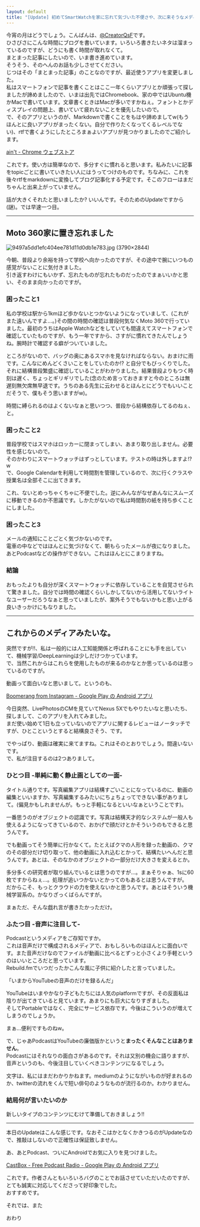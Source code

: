 ```yaml
---
layout: default
title: "[Update] 初めてSmartWatchを家に忘れて気づいた不便さや、次に来そうなメディアに向けての準備とか"
---
```


今宵の月はどうでしょう。こんばんは、[@CreatorQsF](http://f.9en.co/?move=mainSns)です。  
ひさびさにこんな時間にブログを書いています。いろいろ書きたいネタは溜まっているのですが、どうにも書く時間が取れなくて。  
まとまった記事にしたいので、いま書き進めています。  
そうそう、そのへんのお話も少しさせてください。  
じつはその「まとまった記事」のことなのですが、最近使うアプリを変更しました。  
私はスマートフォンで記事を書くことはここ一年くらいアプリとか頑張って探しましたが諦めましたので、いまは出先ではChromebook、家の中ではUbuntu機かMacで書いています。文章書くときはMacが多いですかねぇ。フォントとかディスプレイの問題上、書いていて疲れないことを優先したいので。  
で、そのアプリというのが、Markdownで書くことをもはや諦めましてw(もうほんとに良いアプリがまったくない。自分で作りたくなってくるレベルでない)、rtfで書くようにしたところまぁよいアプリが見つかりましたのでご紹介します。

[ain't - Chrome ウェブストア](https://chrome.google.com/webstore/detail/aint/djfldbljimkfcgejdcbccebbdkegnema)

これです。使い方は簡単なので、多分すぐに慣れると思います。私みたいに記事をtopicごとに書いていきたい人にはうってつけのものです。ちなみに、これを後々rtfをmarkdownに変換してブログ記事化する予定です。そこのフローはまだちゃんと出来上がっていません。

話が大きくそれたと思いましたか? いいんです。そのためのUpdateですから(謎)。では早速一つ目。

***

## Moto 360家に置き忘れました

![9497a5dd1efc404ee781d11d0db1e783.jpg (3790×2844)](https://s-media-cache-ak0.pinimg.com/originals/94/97/a5/9497a5dd1efc404ee781d11d0db1e783.jpg)

今朝、普段より余裕を持って学校へ向かったのですが、その途中で腕にいつもの感覚がないことに気付きました。  
引き返すわけにもいかず、忘れたものが忘れたものだったのでまぁいいかと思い、そのまま向かったのですが。

### 困ったこと1

私の学校は駅から1kmほど歩かないとつかないようになっていまして、(これがまた遠いんですよ…。)その間の時間の確認は普段何気なくMoto 360で行っていました。最初のうちはApple Watchなどをしていても間違えてスマートフォンで確認していたものですが、もう一年ですから、さすがに慣れてきたんでしょうね。腕時計で確認する癖がついていました。

ところがないので、バッグの奥にあるスマホを見なければならない。おまけに雨です。こんなにめんどくさいことをしていたのか!? と自分でもびっくりでした。それに結構普段繁盛に確認していることがわかりました。結果普段よりもつく時刻は遅く、ちょっとギリギリでした(念のため言っておきますと今のところは無遅刻無欠席無早退です。うちのある先生に云わせるとほんとにどうでもいいことだそうで、僕もそう思いますがw)。

時間に縛られるのはよくないなぁと思いつつ、普段から結構依存してるのねぇ、と。

### 困ったこと2

普段学校ではスマホはロッカーに閉まってしまい、あまり取り出しません。必要性を感じないので。  
そのかわりにスマートウォッチはずっとしています。テストの時は外しますよ!?w  
で、Google Calendarを利用して時間割を管理しているので、次に行くクラスや授業名は全部そこに出てきます。

これ、ないとめっちゃくちゃに不便でした。逆にみんながなぜあんなにスムーズに移動できるのか不思議です。しかたがないので私は時間割の紙を持ち歩くことにしました。

### 困ったこと3

メールの通知にことごとく気づかないのです。  
電車の中などではほんとに気づけなくて、朝もらったメールが夜になりました。あとPodcastなどの操作ができない。これはほんとにこまりますね。

### 結論

おもったよりも自分が深くスマートウォッチに依存していることを自覚させられて驚きました。自分では時間の確認くらいしかしてないから活用してないライトなユーザーだろうなぁと思っていましたが、案外そうでもないかもと思い上がる良いきっかけにもなりました。

***

## これからのメディアみたいな。

突然ですが!!、私は一般的には人工知能関係と呼ばれることにも手を出していて、機械学習/DeepLearningは少しだけつかっています。  
で、当然これからはこれらを使用したものが来るのかなとか思っているのは思っているのですが。

動画って面白いなと思いまして。というのも、

[Boomerang from Instagram - Google Play の Android アプリ](https://play.google.com/store/apps/details?id=com.instagram.boomerang)

今日突然、LivePhotosのCMを見ていてNexus 5Xでもやりたいなと思いたち、探しまして、このアプリを入れてみました。  
まだ使い始めて1日も立っていないのでアプリに関するレビューはノータッチですが、ひとこというとすると結構良さそう、です。

でやっぱり、動画は確実に来てますね。これはそのとおりでしょう。間違いないです。  
で、私が注目するのは2つありまして。

### ひとつ目 -単純に動く静止画としての一面-

タイトル通りです。写真編集アプリは結構すごいことになっているのに、動画の編集といいますか、写真編集するみたいにちょちょってできない事がありまして。(偏見かもしれませんが。もっと手軽になるといいなぁということです)。

一番思うのがオブジェクトの認識です。写真は結構天才的なシステムが一般人も使えるようになってきているので、おかげで顔だけとかそういうのもできると思うんです。

でも動画ってそう簡単に行かなくて。たとえばクマの人形を録った動画の、クマのその部分だけ切り取って、他の動画に入れ込むとかって、結構たいへんだと思うんです。あとは、そのなかのオブジェクトの一部分だけ大きさを変えるとか。

多分多くの研究者が取り組んでいるとは思うのですが…。まぁそりゃぁ、1sに60枚ですからねぇ…。処理が追いつかないとかってのもあるとは思うんですが。  
だからこそ、もっとクラウドの力を使えないかと思うんです。あとはそういう機械学習系の。かなりざっくばらんですが。

まぁただ、そんな戯れ言が書きたかっただけ。

### ふたつ目 -音声に注目して-

Podcastというメディアをご存知ですか。  
これは音声だけで構成されるメディアで、おもしろいものはほんとに面白いです。また音声だけなのでファイルが動画に比べるとずっと小さくより手軽というのはいいところだと思っています。  
Rebuild.fmでいつだったかこんな風に子供に紹介したと言っていました。

「いまからYouTubeの音声のだけを録るんだ」

YouTubeはいまやかなり子どもたちには人気のplatformですが、その反面私は陰りが出てきていると見ています。あまりにも巨大になりすぎました。  
そしてPortableではなく、完全にサービス依存です。今後はこういうのが増えてしまうのでしょうか。

まぁ…便利ですものねw。

で、じゃあPodcastはYouTubeの廉価版かというと**まったくそんなことはありません**。  
Podcastにはそれなりの面白さがあるのです。それは又別の機会に語りますが、音声というのも、今後注目していくべきコンテンツになるでしょう。

文字は、私にはまだわかりかねます。mediumのようにながいものが好まれるのか、twitterの流れをくんで短い俳句のようなものが流行るのか。わかりません。

### 結局何が言いたいのか

新しいタイプのコンテンツにむけて準備しておきましょう!!

***

本日のUpdateはこんな感じです。なおそこはかとなくかきつるのがUpdateなので、推敲はしないので正確性は保証致しません。

あ、あとPodcast、ついにAndroidでお気に入りを見つけました。

[CastBox - Free Podcast Radio - Google Play の Android アプリ](https://play.google.com/store/apps/details?id=com.podcast.podcasts)

これです。作者さんともいろいろバグのことでお話させていただいたのですが、とても誠実に対応してくださって好印象でした。  
おすすめです。

それでは、また

おわり
